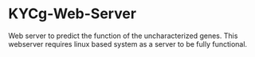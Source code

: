 # KYCg-Web-Server
Web server to predict the function of the uncharacterized genes.
This webserver requires linux based system as a server to be fully functional.
